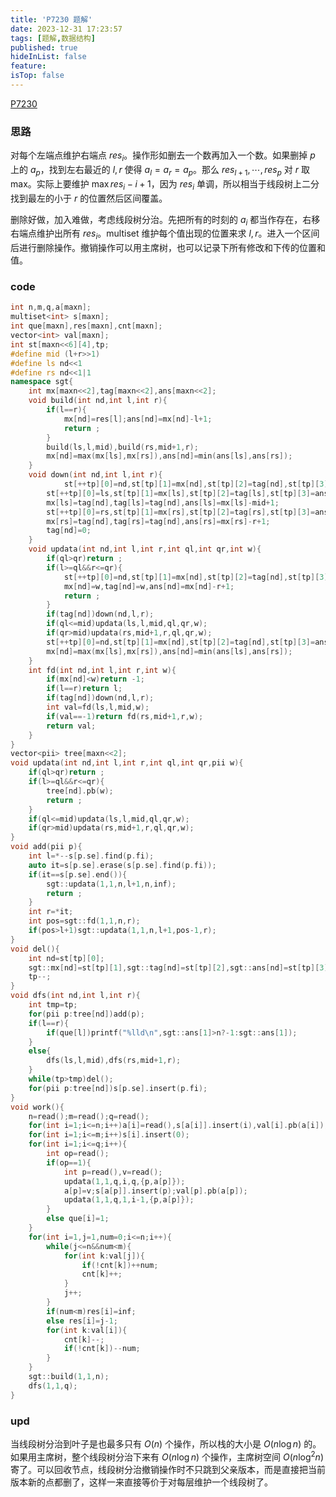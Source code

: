 ```yaml
---
title: 'P7230 题解'
date: 2023-12-31 17:23:57
tags: [题解,数据结构]
published: true
hideInList: false
feature: 
isTop: false
---
```

[P7230](https://www.luogu.com.cn/problem/P7230)

### 思路

对每个左端点维护右端点 $res_i$。操作形如删去一个数再加入一个数。如果删掉 $p$ 上的 $a_p$，找到左右最近的 $l,r$ 使得 $a_l=a_r=a_p$。那么 $res_{l+1},\dotsb,res_p$ 对 $r$ 取 max。实际上要维护 $\max res_i-i+1$，因为 $res_i$ 单调，所以相当于线段树上二分找到最左的小于 $r$ 的位置然后区间覆盖。

删除好做，加入难做，考虑线段树分治。先把所有的时刻的 $a_i$ 都当作存在，右移右端点维护出所有 $res_i$。multiset 维护每个值出现的位置来求 $l,r$。进入一个区间后进行删除操作。撤销操作可以用主席树，也可以记录下所有修改和下传的位置和值。

### code

```cpp
int n,m,q,a[maxn];
multiset<int> s[maxn];
int que[maxn],res[maxn],cnt[maxn];
vector<int> val[maxn];
int st[maxn<<6][4],tp;
#define mid (l+r>>1)
#define ls nd<<1
#define rs nd<<1|1
namespace sgt{
	int mx[maxn<<2],tag[maxn<<2],ans[maxn<<2];
	void build(int nd,int l,int r){
		if(l==r){
			mx[nd]=res[l];ans[nd]=mx[nd]-l+1;
			return ;
		}
		build(ls,l,mid),build(rs,mid+1,r);
		mx[nd]=max(mx[ls],mx[rs]),ans[nd]=min(ans[ls],ans[rs]);
	}
	void down(int nd,int l,int r){
			st[++tp][0]=nd,st[tp][1]=mx[nd],st[tp][2]=tag[nd],st[tp][3]=ans[nd];
		st[++tp][0]=ls,st[tp][1]=mx[ls],st[tp][2]=tag[ls],st[tp][3]=ans[ls];
		mx[ls]=tag[nd],tag[ls]=tag[nd],ans[ls]=mx[ls]-mid+1;
		st[++tp][0]=rs,st[tp][1]=mx[rs],st[tp][2]=tag[rs],st[tp][3]=ans[rs];
		mx[rs]=tag[nd],tag[rs]=tag[nd],ans[rs]=mx[rs]-r+1;
		tag[nd]=0;
	}
	void updata(int nd,int l,int r,int ql,int qr,int w){
		if(ql>qr)return ;
		if(l>=ql&&r<=qr){
			st[++tp][0]=nd,st[tp][1]=mx[nd],st[tp][2]=tag[nd],st[tp][3]=ans[nd];
			mx[nd]=w,tag[nd]=w,ans[nd]=mx[nd]-r+1;
			return ;
		}
		if(tag[nd])down(nd,l,r);
		if(ql<=mid)updata(ls,l,mid,ql,qr,w);
		if(qr>mid)updata(rs,mid+1,r,ql,qr,w);
		st[++tp][0]=nd,st[tp][1]=mx[nd],st[tp][2]=tag[nd],st[tp][3]=ans[nd];
		mx[nd]=max(mx[ls],mx[rs]),ans[nd]=min(ans[ls],ans[rs]);
	}
	int fd(int nd,int l,int r,int w){
		if(mx[nd]<w)return -1;
		if(l==r)return l;
		if(tag[nd])down(nd,l,r);
		int val=fd(ls,l,mid,w);
		if(val==-1)return fd(rs,mid+1,r,w);
		return val;
	}
}
vector<pii> tree[maxn<<2];
void updata(int nd,int l,int r,int ql,int qr,pii w){
	if(ql>qr)return ;
	if(l>=ql&&r<=qr){
		tree[nd].pb(w);
		return ;
	}
	if(ql<=mid)updata(ls,l,mid,ql,qr,w);
	if(qr>mid)updata(rs,mid+1,r,ql,qr,w);
}
void add(pii p){
	int l=*--s[p.se].find(p.fi);
	auto it=s[p.se].erase(s[p.se].find(p.fi));
	if(it==s[p.se].end()){
		sgt::updata(1,1,n,l+1,n,inf);
		return ;
	}
	int r=*it;
	int pos=sgt::fd(1,1,n,r);
	if(pos>l+1)sgt::updata(1,1,n,l+1,pos-1,r);
}
void del(){
	int nd=st[tp][0];
	sgt::mx[nd]=st[tp][1],sgt::tag[nd]=st[tp][2],sgt::ans[nd]=st[tp][3];
	tp--;
}
void dfs(int nd,int l,int r){
	int tmp=tp;
	for(pii p:tree[nd])add(p);
	if(l==r){
		if(que[l])printf("%lld\n",sgt::ans[1]>n?-1:sgt::ans[1]);
	}
	else{
		dfs(ls,l,mid),dfs(rs,mid+1,r);
	}
	while(tp>tmp)del();
	for(pii p:tree[nd])s[p.se].insert(p.fi);
}
void work(){
	n=read();m=read();q=read();
	for(int i=1;i<=n;i++)a[i]=read(),s[a[i]].insert(i),val[i].pb(a[i]);
	for(int i=1;i<=m;i++)s[i].insert(0);
	for(int i=1;i<=q;i++){
		int op=read();
		if(op==1){
			int p=read(),v=read();
			updata(1,1,q,i,q,{p,a[p]});
			a[p]=v;s[a[p]].insert(p);val[p].pb(a[p]);
			updata(1,1,q,1,i-1,{p,a[p]});
		}
		else que[i]=1;
	}
	for(int i=1,j=1,num=0;i<=n;i++){
		while(j<=n&&num<m){
			for(int k:val[j]){
				if(!cnt[k])++num;
				cnt[k]++;
			}
			j++;
		}
		if(num<m)res[i]=inf;
		else res[i]=j-1;
		for(int k:val[i]){
			cnt[k]--;
			if(!cnt[k])--num;
		}
	}
	sgt::build(1,1,n);
	dfs(1,1,q);
}
```

### upd

当线段树分治到叶子是也最多只有 $O(n)$ 个操作，所以栈的大小是 $O(n\log n)$ 的。如果用主席树，整个线段树分治下来有 $O(n\log n)$ 个操作，主席树空间 $O(n\log^2 n)$ 寄了。可以回收节点，线段树分治撤销操作时不只跳到父亲版本，而是直接把当前版本新的点都删了，这样一来直接等价于对每层维护一个线段树了。